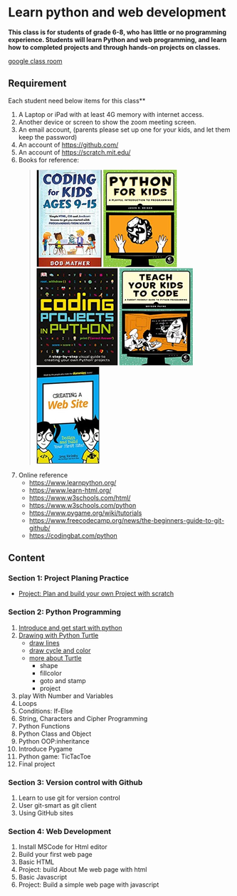 # Learn python and web development

**This class is for students of grade 6-8, who has little or no programming experience.
Students will learn Python and web programming, and learn how to completed projects and through hands-on projects on classes.**


[google class room](https://classroom.google.com/c/MTY0MDUyNDMyMjUx)

## Requirement

 Each student need  below items for this class**

1. A Laptop or iPad with at least 4G memory with internet access.
2. Another device or screen to show the zoom meeting screen.
3. An email account, (parents please set up one for your kids, and let them keep the password)
4. An account of <https://github.com/>
5. An account of <https://scratch.mit.edu/>
6. Books for reference:
   > ![](../images/Coding_for_kids_.jpg) ![](../images/image4.png) ![](../images/image1.png) ![](../images/image8.png)   ![](../images/CreatingAWebSite.jpg)
7. Online reference
   - <https://www.learnpython.org/>
   - <https://www.learn-html.org/>
   - <https://www.w3schools.com/html/>
   - <https://www.w3schools.com/python>
   - <https://www.pygame.org/wiki/tutorials>
   - <https://www.freecodecamp.org/news/the-beginners-guide-to-git-github/>
   - <https://codingbat.com/python>

## Content

### Section 1: Project Planing Practice

- [Project: Plan and build your own Project with scratch](1_projectPlan/index.md)

### Section 2: Python Programming

1. [Introduce and get start with python](2_LearnPython/01.GetStartWithPython.md)
2. [Drawing with Python Turtle](2_LearnPython/02.DrawingWithPythonTurtle.md)
   - [draw lines](2_LearnPython/02.DrawingWithPythonTurtle.md)
   - [draw cycle and color](./2_LearnPython/02.2_Turtle_DrawCycleAndColor.md)
   - [more about Turtle](./2_LearnPython/02.4_Turtle_more.md)
     - shape
     - fillcolor
     - goto and stamp
     - project
3. play With Number and Variables
4. Loops
5. Conditions: If-Else
6. String, Characters and Cipher Programming
7. Python Functions
8. Python Class and Object
9. Python OOP:inheritance
10. Introduce Pygame
11. Python game: TicTacToe
12. Final project

### Section 3: Version control with Github

1. Learn to use git for version control
2. User git-smart as git client
3. Using GitHub sites

### Section 4: Web Development

1. Install MSCode for Html editor
2. Build your first web page
3. Basic HTML
4. Project: build About Me web page with html
5. Basic Javascript
6. Project: Build a simple web page with javascript
   